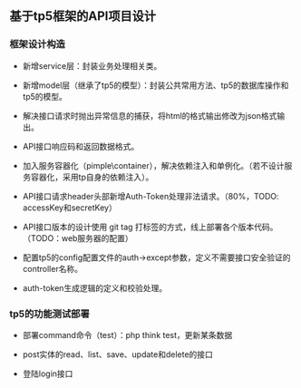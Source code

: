 ## 基于tp5框架的API项目设计

### 框架设计构造

* 新增service层：封装业务处理相关类。

* 新增model层（继承了tp5的模型）：封装公共常用方法、tp5的数据库操作和tp5的模型。

* 解决接口请求时抛出异常信息的捕获，将html的格式输出修改为json格式输出。

* API接口响应码和返回数据格式。

* 加入服务容器化（pimple\container），解决依赖注入和单例化。（若不设计服务容器化，采用tp自身的依赖注入）。

* API接口请求header头部新增Auth-Token处理非法请求。（80%，TODO: accessKey和secretKey）

* API接口版本的设计使用 git tag 打标签的方式，线上部署各个版本代码。（TODO：web服务器的配置） 

* 配置tp5的config配置文件的auth->except参数，定义不需要接口安全验证的controller名称。

* auth-token生成逻辑的定义和校验处理。

### tp5的功能测试部署 

* 部署command命令（test）：php think test，更新某条数据

* post实体的read、list、save、update和delete的接口

* 登陆login接口